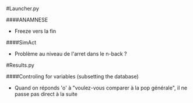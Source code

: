 #Launcher.py

####ANAMNESE

- Freeze vers la fin

####SimAct

- Problème au niveau de l'arret dans le n-back ?

#Results.py

####Controling for variables (subsetting the database)

- Quand on réponds 'o' à "voulez-vous comparer à la pop générale", il ne passe pas direct à la suite
